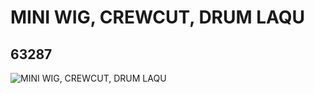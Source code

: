 # MINI WIG, CREWCUT, DRUM LAQU
## 63287
![MINI WIG, CREWCUT, DRUM LAQU](https://lc-www-live-s.legocdn.com/media/bricks/5/2/4528606.jpg)